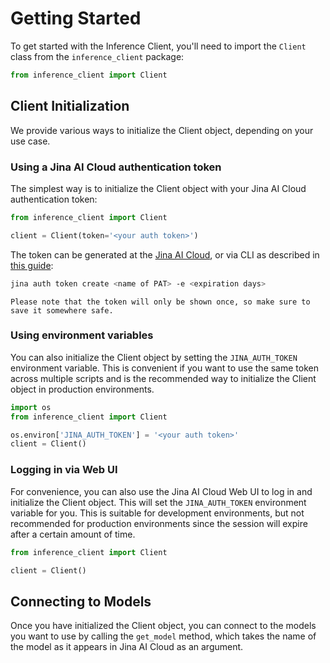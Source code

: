# Getting Started

To get started with the Inference Client, you'll need to import the `Client` class from the `inference_client` package:

```python
from inference_client import Client
```

## Client Initialization

We provide various ways to initialize the Client object, depending on your use case. 

### Using a Jina AI Cloud authentication token

The simplest way is to initialize the Client object with your Jina AI Cloud authentication token:

```python
from inference_client import Client

client = Client(token='<your auth token>')
```
The token can be generated at the [Jina AI Cloud](https://cloud.jina.ai/settings/tokens), or via CLI as described in [this guide](https://docs.jina.ai/jina-ai-cloud/login/#create-a-new-pat):

```bash
jina auth token create <name of PAT> -e <expiration days>
```

```{warning}
Please note that the token will only be shown once, so make sure to save it somewhere safe.
```

### Using environment variables

You can also initialize the Client object by setting the `JINA_AUTH_TOKEN` environment variable.
This is convenient if you want to use the same token across multiple scripts and is the recommended way to initialize the Client object in production environments.

```python
import os
from inference_client import Client

os.environ['JINA_AUTH_TOKEN'] = '<your auth token>'
client = Client()
```

### Logging in via Web UI

For convenience, you can also use the Jina AI Cloud Web UI to log in and initialize the Client object. 
This will set the `JINA_AUTH_TOKEN` environment variable for you.
This is suitable for development environments, but not recommended for production environments since the session will expire after a certain amount of time.

```python
from inference_client import Client

client = Client()
```

## Connecting to Models

Once you have initialized the Client object, you can connect to the models you want to use by calling the `get_model` method, which takes the name of the model as it appears in Jina AI Cloud as an argument.

```python